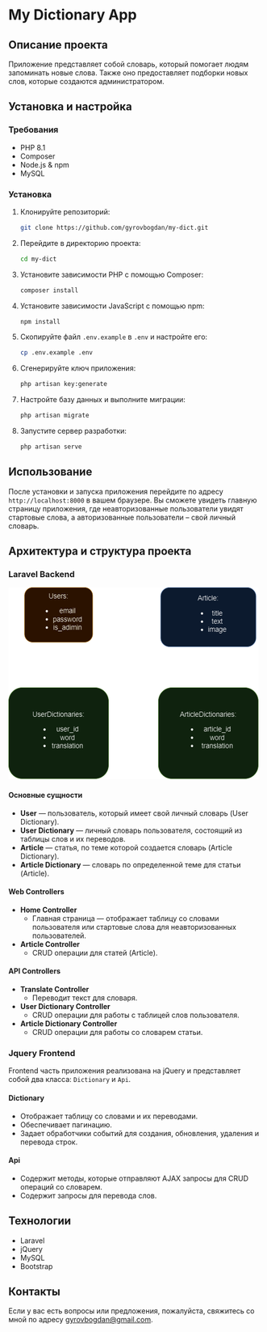 # My Dictionary App

## Описание проекта

Приложение представляет собой словарь, который помогает людям запоминать новые слова. Также оно предоставляет подборки новых слов, которые создаются администратором.

## Установка и настройка

### Требования

-   PHP 8.1
-   Composer
-   Node.js & npm
-   MySQL

### Установка

1. Клонируйте репозиторий:

    ```bash
    git clone https://github.com/gyrovbogdan/my-dict.git
    ```

2. Перейдите в директорию проекта:

    ```bash
    cd my-dict
    ```

3. Установите зависимости PHP с помощью Composer:

    ```bash
    composer install
    ```

4. Установите зависимости JavaScript с помощью npm:

    ```bash
    npm install
    ```

5. Скопируйте файл `.env.example` в `.env` и настройте его:

    ```bash
    cp .env.example .env
    ```

6. Сгенерируйте ключ приложения:

    ```bash
    php artisan key:generate
    ```

7. Настройте базу данных и выполните миграции:

    ```bash
    php artisan migrate
    ```

8. Запустите сервер разработки:
    ```bash
    php artisan serve
    ```

## Использование

После установки и запуска приложения перейдите по адресу `http://localhost:8000` в вашем браузере. Вы сможете увидеть главную страницу приложения, где неавторизованные пользователи увидят стартовые слова, а авторизованные пользователи – свой личный словарь.

## Архитектура и структура проекта

### Laravel Backend

![Структура приложения](./my-dict-structure.png)

#### Основные сущности

-   **User** — пользователь, который имеет свой личный словарь (User Dictionary).
-   **User Dictionary** — личный словарь пользователя, состоящий из таблицы слов и их переводов.
-   **Article** — статья, по теме которой создается словарь (Article Dictionary).
-   **Article Dictionary** — словарь по определенной теме для статьи (Article).

#### Web Controllers

-   **Home Controller**
    -   Главная страница — отображает таблицу со словами пользователя или стартовые слова для неавторизованных пользователей.
-   **Article Controller**
    -   CRUD операции для статей (Article).

#### API Controllers

-   **Translate Controller**
    -   Переводит текст для словаря.
-   **User Dictionary Controller**
    -   CRUD операции для работы с таблицей слов пользователя.
-   **Article Dictionary Controller**
    -   CRUD операции для работы со словарем статьи.

### Jquery Frontend

Frontend часть приложения реализована на jQuery и представляет собой два класса: `Dictionary` и `Api`.

#### Dictionary

-   Отображает таблицу со словами и их переводами.
-   Обеспечивает пагинацию.
-   Задает обработчики событий для создания, обновления, удаления и перевода строк.

#### Api

-   Содержит методы, которые отправляют AJAX запросы для CRUD операций со словарем.
-   Содержит запросы для перевода слов.

## Технологии

-   Laravel
-   jQuery
-   MySQL
-   Bootstrap

## Контакты

Если у вас есть вопросы или предложения, пожалуйста, свяжитесь со мной по адресу [gyrovbogdan@gmail.com](mailto:gyrovbogdan@gmail.com).
